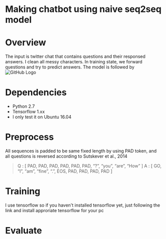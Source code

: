 # Making chatbot using naive seq2seq model

# Overview
  The input is twitter chat that contains questions and their responsed answers. I clean all messy characters.
  In training state, we forward questions and try to predict answers. The model is followed by
  ![GitHub Logo](http://suriyadeepan.github.io/img/seq2seq/seq2seq2.png)

# Dependencies
  * Python 2.7
  * Tensorflow 1.xx
  * I only test it on Ubuntu 16.04
# Preprocess
  All sequences is padded to be same fixed length by using PAD token, and all questions is reversed according to Sutskever et al., 2014  
  > Q : [ PAD, PAD, PAD, PAD, PAD, PAD, “?”, “you”, “are”, “How” ]
  > A : [ GO, “I”, “am”, “fine”, “.”, EOS, PAD, PAD, PAD, PAD ]
# Training
  I use tensorflow so if you haven't installed tensorflow yet, just following the link and install approriate tensorflow for your pc
# Evaluate
